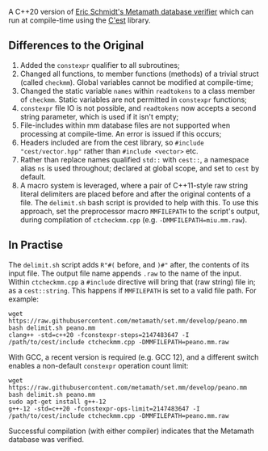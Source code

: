 A C++20 version of [Eric Schmidt's Metamath database
verifier](http://us.metamath.org/downloads/checkmm.cpp) which can run at
compile-time using the [C'est](https://github.com/pkeir/cest) library.

## Differences to the Original

1. Added the `constexpr` qualifier to all subroutines;
2. Changed all functions, to member functions (methods) of a trivial struct (called `checkmm`). Global variables cannot be modified at compile-time;
3. Changed the static variable `names` within `readtokens` to a class member of `checkmm`. Static variables are not permitted in `constexpr` functions;
4. `constexpr` file IO is not possible, and `readtokens` now accepts a second string parameter, which is used if it isn't empty;
5. File-includes within mm database files are not supported when processing at compile-time. An error is issued if this occurs;
6. Headers included are from the cest library, so `#include "cest/vector.hpp"` rather than `#include <vector>` etc.
7. Rather than replace names qualified `std::` with `cest::`, a namespace alias `ns` is used throughout; declared at global scope, and set to `cest` by default.
8. A macro system is leveraged, where a pair of C++11-style raw string literal delimiters are placed before and after the original contents of a file. The `delimit.sh` bash script is provided to help with this. To use this approach, set the preprocessor macro `MMFILEPATH` to the script's output, during compilation of `ctcheckmm.cpp` (e.g. `-DMMFILEPATH=miu.mm.raw`).

## In Practise

The `delimit.sh` script adds `R"#(` before, and `)#"` after, the
contents of its input file. The output file name appends `.raw` to the name of
the input. Within `ctcheckmm.cpp` a `#include` directive will bring that (raw
string) file in; as a `cest::string`. This happens if `MMFILEPATH` is set to a
valid file path. For example:

```
wget https://raw.githubusercontent.com/metamath/set.mm/develop/peano.mm
bash delimit.sh peano.mm
clang++ -std=c++20 -fconstexpr-steps=2147483647 -I /path/to/cest/include ctcheckmm.cpp -DMMFILEPATH=peano.mm.raw
```

With GCC, a recent version is required (e.g. GCC 12), and a different switch
enables a non-default `constexpr` operation count limit:

```
wget https://raw.githubusercontent.com/metamath/set.mm/develop/peano.mm
bash delimit.sh peano.mm
sudo apt-get install g++-12
g++-12 -std=c++20 -fconstexpr-ops-limit=2147483647 -I /path/to/cest/include ctcheckmm.cpp -DMMFILEPATH=peano.mm.raw
```

Successful compilation (with either compiler) indicates that the Metamath
database was verified.
